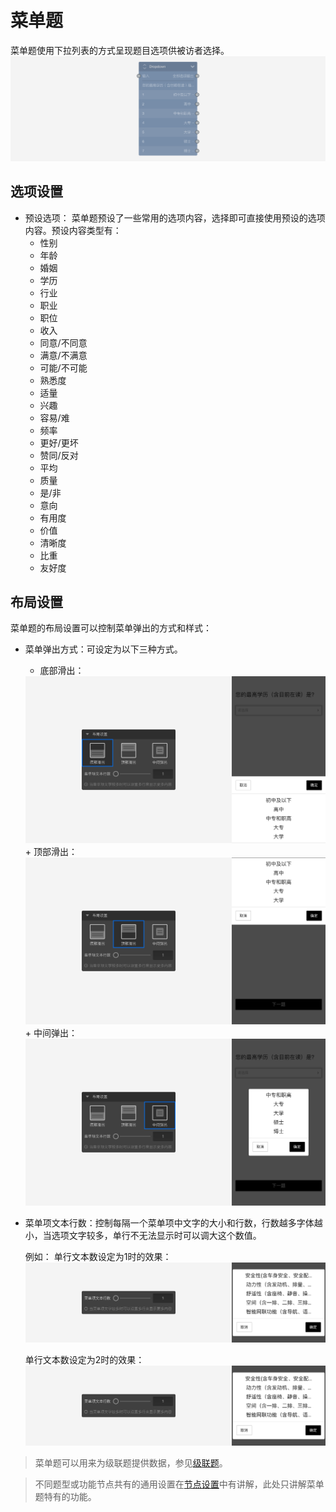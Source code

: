 ```index

```

```tag

```

```summary

```
# 菜单题

菜单题使用下拉列表的方式呈现题目选项供被访者选择。
<img src='../../assets/snapshots/node/dropdown/node.png'>

## 选项设置

+ 预设选项：
菜单题预设了一些常用的选项内容，选择即可直接使用预设的选项内容。预设内容类型有：
  + 性别
  + 年龄
  + 婚姻
  + 学历
  + 行业
  + 职业
  + 职位
  + 收入
  + 同意/不同意
  + 满意/不满意
  + 可能/不可能
  + 熟悉度
  + 适量
  + 兴趣
  + 容易/难
  + 频率
  + 更好/更坏
  + 赞同/反对
  + 平均
  + 质量
  + 是/非
  + 意向
  + 有用度
  + 价值
  + 清晰度
  + 比重
  + 友好度

## 布局设置
菜单题的布局设置可以控制菜单弹出的方式和样式：

+ 菜单弹出方式：可设定为以下三种方式。
  + 底部滑出：
  <img src='../../assets/snapshots/node/dropdown/bottom.png'>
  + 顶部滑出：
  <img src='../../assets/snapshots/node/dropdown/top.png'>
  + 中间弹出：
  <img src='../../assets/snapshots/node/dropdown/center.png'>

+ 菜单项文本行数：控制每隔一个菜单项中文字的大小和行数，行数越多字体越小，当选项文字较多，单行不无法显示时可以调大这个数值。

  例如：
  单行文本数设定为1时的效果：
  <img src='../../assets/snapshots/node/dropdown/line-count-1.png'>

  单行文本数设定为2时的效果：
  <img src='../../assets/snapshots/node/dropdown/line-count-1.png'>

> 菜单题可以用来为级联题提供数据，参见[级联题](./cascade.md)。

> 不同题型或功能节点共有的通用设置在[节点设置](../node-setting/concept.md)中有讲解，此处只讲解菜单题特有的功能。